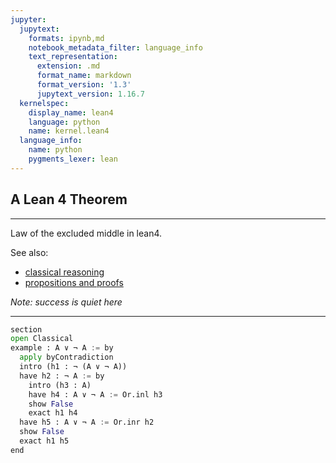```yaml
---
jupyter:
  jupytext:
    formats: ipynb,md
    notebook_metadata_filter: language_info
    text_representation:
      extension: .md
      format_name: markdown
      format_version: '1.3'
      jupytext_version: 1.16.7
  kernelspec:
    display_name: lean4
    language: python
    name: kernel.lean4
  language_info:
    name: python
    pygments_lexer: lean
---
```


## A Lean 4 Theorem

----------

Law of the excluded middle in lean4.  

See also:

  * [classical reasoning](https://leanprover-community.github.io/logic_and_proof/classical_reasoning.html)
  * [propositions and proofs](https://lean-lang.org/theorem_proving_in_lean4/propositions_and_proofs.html)

*Note: success is quiet here*

-------------------

```python
section
open Classical
example : A ∨ ¬ A := by
  apply byContradiction
  intro (h1 : ¬ (A ∨ ¬ A))
  have h2 : ¬ A := by
    intro (h3 : A)
    have h4 : A ∨ ¬ A := Or.inl h3
    show False
    exact h1 h4
  have h5 : A ∨ ¬ A := Or.inr h2
  show False
  exact h1 h5
end
```

